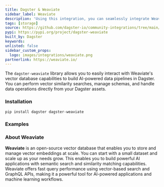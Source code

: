```yaml
---
title: Dagster & Weaviate
sidebar_label: Weaviate
description: 'Using this integration, you can seamlessly integrate Weaviate into your Dagster workflows, leveraging Weaviates data warehousing capabilities for your data pipelines.'
tags: [storage]
source: https://github.com/dagster-io/community-integrations/tree/main/libraries/dagster-weaviate
pypi: https://pypi.org/project/dagster-weaviate
built_by: Dagster
keywords:
unlisted: false
sidebar_custom_props:
  logo: images/integrations/weaviate.png
partnerlink: https://weaviate.io/
---
```


The `dagster-weaviate` library allows you to easily interact with Weaviate's vector database capabilities to build AI-powered data pipelines in Dagster. You can perform vector similarity searches, manage schemas, and handle data operations directly from your Dagster assets.

### Installation

```bash
pip install dagster dagster-weaviate
```

### Examples

<CodeExample path="docs_snippets/docs_snippets/integrations/weaviate.py" language="python" />

### About Weaviate

**Weaviate** is an open-source vector database that enables you to store and manage vector embeddings at scale. You can start with a small dataset and scale up as your needs grow. This enables you to build powerful AI applications with semantic search and similarity matching capabilities. Weaviate offers fast query performance using vector-based search and GraphQL APIs, making it a powerful tool for AI-powered applications and machine learning workflows.
